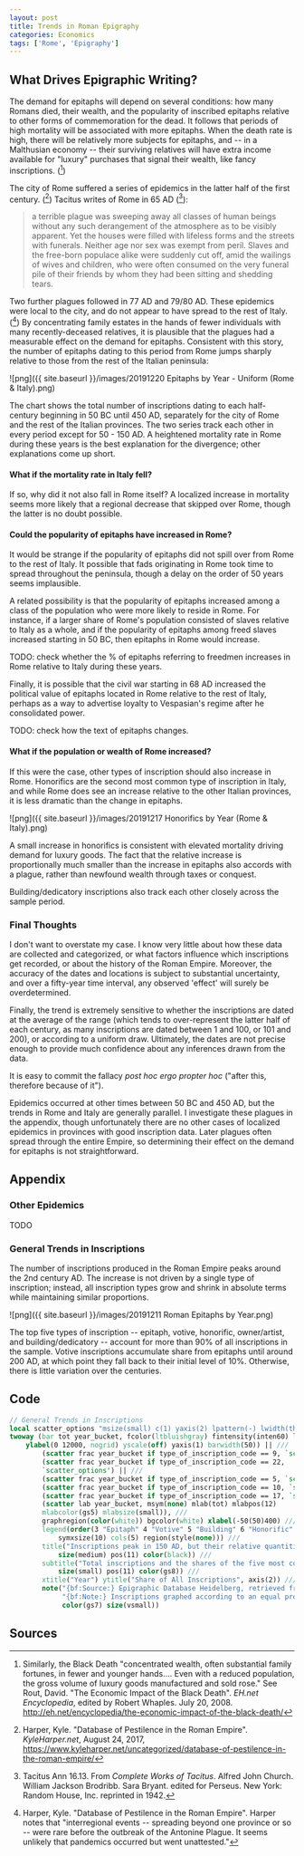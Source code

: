 ```yaml
---
layout: post
title: Trends in Roman Epigraphy
categories: Economics
tags: ['Rome', 'Epigraphy']
---
```


## What Drives Epigraphic Writing?

The demand for epitaphs will depend on several
conditions: how many Romans died, their wealth, and the
popularity of inscribed epitaphs relative to other forms of
commemoration for the dead. It follows that periods of high
mortality will be associated with more epitaphs. When the death rate
is high, there will be relatively more subjects for epitaphs, and -- in a Malthusian
economy -- their surviving relatives will have extra income available
for "luxury" purchases that signal their wealth, like fancy
inscriptions. ([^1])

The city of Rome suffered a series of epidemics in the latter half of
the first century. ([^2]) Tacitus writes of Rome in 65 AD ([^3]): 

> a terrible plague was sweeping away all classes of human beings
> without any such derangement of the atmosphere as to be visibly
> apparent. Yet the houses were filled with lifeless forms and the
> streets with funerals. Neither age nor sex was exempt from
> peril. Slaves and the free-born populace alike were suddenly cut
> off, amid the wailings of wives and children, who were often
> consumed on the very funeral pile of their friends by whom they had
> been sitting and shedding tears.

Two further plagues followed in 77 AD and 79/80 AD. These epidemics were local to the city, and
do not appear to have spread to the rest of Italy. ([^4]) By
concentrating family estates in the hands of fewer individuals with
many recently-deceased relatives, it is plausible that the plagues had a measurable effect on the
demand for epitaphs. Consistent
with this story, the number of epitaphs dating to this period from Rome
jumps sharply relative to those from the rest of the Italian
peninsula:

![png]({{ site.baseurl }}/images/20191220 Epitaphs by Year - Uniform (Rome & Italy).png)

The chart shows the total number of inscriptions dating to each half-century
beginning in 50 BC until 450 AD, separately for the city of Rome and the rest of
the Italian provinces. The two series track each other
in every period except for 50 - 150 AD. A heightened mortality rate in
Rome during these years is the best explanation for the
divergence; other explanations come up short.

#### What if the mortality rate in Italy fell?
If so, why did it not also fall in Rome itself? A localized increase
in mortality seems more likely that a regional decrease that skipped
over Rome, though the latter is no doubt possible.

#### Could the popularity of epitaphs have increased in Rome?
It would be strange if the popularity of epitaphs did not spill
over from Rome to the rest of Italy. It possible that fads originating
in Rome took time to spread throughout the peninsula, though a delay
on the order of 50 years seems implausible. 

A related possibility is that the popularity of epitaphs increased among
a class of the population who were more likely to reside in Rome. For
instance, if a larger share of Rome's population consisted of slaves
relative to Italy as a whole, and if the popularity of epitaphs among
freed slaves increased starting in
50 BC, then epitaphs in Rome would increase.

TODO: check whether the % of epitaphs referring to freedmen increases
in Rome relative to Italy during these years.

Finally, it is possible that the civil war starting in 68 AD increased
the political value of epitaphs located in Rome relative to the rest of Italy,
perhaps as a way to advertise loyalty to Vespasian's regime
after he consolidated power. 

TODO: check how the text of epitaphs changes.

#### What if the population or wealth of Rome increased?
If this were the case, other types of inscription should also increase
in Rome. Honorifics are the second most
common type of inscription in Italy, and while Rome does see an
increase relative to the other Italian provinces, it is less dramatic
than the change in epitaphs.

![png]({{ site.baseurl }}/images/20191217 Honorifics by Year (Rome & Italy).png)

A small increase in honorifics is consistent with elevated mortality driving
demand for luxury goods. The fact that the relative increase is
proportionally much smaller than the increase in epitaphs also accords
with a plague, rather than newfound wealth through taxes or conquest.

Building/dedicatory inscriptions also track each other closely across the
sample period.

### Final Thoughts
I don't want to overstate my case. I know very little about how
these data are collected and categorized, or what factors influence
which inscriptions get recorded, or about the history of the Roman Empire. Moreover, the accuracy of the dates
and locations is subject to substantial uncertainty, and over a
fifty-year time interval, any observed 'effect' will surely be
overdetermined. 

Finally, the trend is extremely sensitive to whether
the inscriptions are dated at the average of the range (which tends to
over-represent the latter half of each century, as many inscriptions
are dated between 1 and 100, or 101 and 200), or according to a
uniform draw. Ultimately, the dates are not precise enough to provide
much confidence about any inferences drawn from the data.

It is easy to commit the fallacy *post hoc ergo
propter hoc* ("after this, therefore because of it").

Epidemics occurred at other
times between 50 BC and 450 AD, but the trends in Rome and Italy are
generally parallel. I investigate these plagues in the appendix, though unfortunately there are no other
cases of localized epidemics in provinces with good inscription
data. Later plagues often spread through the entire Empire, so
determining their effect on the demand for epitaphs is not straightforward.

## Appendix

### Other Epidemics
TODO

### General Trends in Inscriptions

The number of inscriptions produced in the Roman Empire peaks around the 2nd century AD. The increase is not driven by a single type of inscription; instead, all inscription types grow and shrink in absolute terms while maintaining similar proportions.

![png]({{ site.baseurl }}/images/20191211 Roman Epitaphs by Year.png)

The top five types of inscription -- epitaph, votive, honorific,
owner/artist, and building/dedicatory -- account for more than 90% of
all inscriptions in the sample. Votive inscriptions accumulate share
from epitaphs until around 200 AD, at which point they fall back to
their initial level of 10%. Otherwise, there is little variation over
the centuries. 



## Code

```stata
// General Trends in Inscriptions
local scatter_options "msize(small) c(1) yaxis(2) lpattern(-) lwidth(thin)" 
twoway (bar tot year_bucket, fcolor(ltbluishgray) fintensity(inten60) lcolor(black) ytitle("") ///
	ylabel(0 12000, nogrid) yscale(off) yaxis(1) barwidth(50)) || ///
		(scatter frac year_bucket if type_of_inscription_code == 9, `scatter_options') || ///
		(scatter frac year_bucket if type_of_inscription_code == 22,
		`scatter_options') || ///				  
		(scatter frac year_bucket if type_of_inscription_code == 5, `scatter_options') || ///		 
		(scatter frac year_bucket if type_of_inscription_code == 10, `scatter_options') || ///
		(scatter frac year_bucket if type_of_inscription_code == 17, `scatter_options') || ///
		(scatter lab year_bucket, msym(none) mlab(tot) mlabpos(12)
		mlabcolor(gs5) mlabsize(small)), ///		 
		graphregion(color(white)) bgcolor(white) xlabel(-50(50)400) ///
		legend(order(3 "Epitaph" 4 "Votive" 5 "Building" 6 "Honorific" 7 "Owner/Artist") ///
			symxsize(10) cols(5) region(style(none))) ///
		title("Inscriptions peak in 150 AD, but their relative quantities are roughly constant", ///
			size(medium) pos(11) color(black)) ///
		subtitle("Total inscriptions and the shares of the five most common types, by year", ///
			size(small) pos(11) color(gs8)) ///
		xtitle("Year") ytitle("Share of All Inscriptions", axis(2)) ///
		note("{bf:Source:} Epigraphic Database Heidelberg, retrieved from https://edh-www.adw.uni-heidelberg.de/home on 7/17/2019." ///
			 "{bf:Note:} Inscriptions graphed according to an equal probability of dating to any year within their date range.", ///
			 color(gs7) size(vsmall))
```

## Sources
[^1]: Similarly, the Black Death "concentrated wealth, often substantial family fortunes, in fewer and younger hands.... Even with a reduced population, the gross volume of luxury goods manufactured and sold rose." See Rout, David. "The Economic Impact of the Black Death". *EH.net Encyclopedia*, edited by Robert Whaples. July 20, 2008. <http://eh.net/encyclopedia/the-economic-impact-of-the-black-death/>
[^2]: Harper, Kyle. "Database of Pestilence in the Roman Empire". *KyleHarper.net*, August 24, 2017, <https://www.kyleharper.net/uncategorized/database-of-pestilence-in-the-roman-empire/>
[^3]: Tacitus Ann 16.13. From *Complete Works of Tacitus*. Alfred John Church. William Jackson Brodribb. Sara Bryant. edited for Perseus. New York: Random House, Inc. reprinted in 1942.
[^4]: Harper, Kyle. "Database of Pestilence in the Roman Empire". Harper notes that "interregional events -- spreading beyond one province or so -- were rare before the outbreak of the Antonine Plague. It seems unlikely that pandemics occurred but went unattested."
